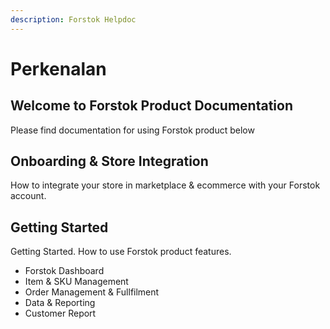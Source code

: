 ```yaml
---
description: Forstok Helpdoc
---
```


# Perkenalan

## Welcome to Forstok Product Documentation

Please find documentation for using Forstok product below

## Onboarding & Store Integration

How to integrate your store in marketplace & ecommerce with your Forstok account.

## Getting Started 

Getting Started. How to use Forstok product features.

* Forstok Dashboard
* Item & SKU Management
* Order Management & Fullfilment
* Data & Reporting
* Customer Report







